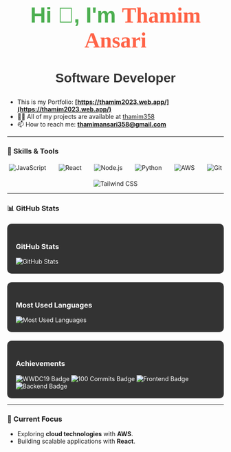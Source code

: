 <h1 align="center" style="font-size: 50px; color: #4CAF50; font-family: 'Arial', sans-serif;">Hi 👋, I'm <span style="font-family: 'Brush Script MT', cursive; color: #FF6347;">Thamim Ansari</span></h1>
<h3 align="center" style="font-size: 30px; font-family: 'Arial', sans-serif; color: #333;">Software Developer</h3>

- This is my Portfolio: **[https://thamim2023.web.app/](https://thamim2023.web.app/)**
- 👨‍💻 All of my projects are available at [thamim358](https://github.com/thamim358)
- 📫 How to reach me: **thamimansari358@gmail.com**

---

### 🚀 Skills & Tools
<div style="display: flex; justify-content: space-around; flex-wrap: wrap; gap: 20px; margin-top: 20px;">

  <img src="https://img.shields.io/badge/JavaScript-ES6+-F7DF1E?style=flat&logo=javascript&logoColor=black" alt="JavaScript" />
  <img src="https://img.shields.io/badge/React-ReactJS-61DAFB?style=flat&logo=react&logoColor=black" alt="React" />
  <img src="https://img.shields.io/badge/Node.js-16.x-8CC84B?style=flat&logo=node.js&logoColor=white" alt="Node.js" />
  <img src="https://img.shields.io/badge/Python-3.x-3776AB?style=flat&logo=python&logoColor=white" alt="Python" />
  <img src="https://img.shields.io/badge/AWS-Cloud-232F3E?style=flat&logo=amazonaws&logoColor=white" alt="AWS" />
  <img src="https://img.shields.io/badge/Git-2.x-F05032?style=flat&logo=git&logoColor=white" alt="Git" />
  <img src="https://img.shields.io/badge/Tailwind_CSS-2.x-38B2AC?style=flat&logo=tailwindcss&logoColor=white" alt="Tailwind CSS" />
  
</div>

---

### 📊 GitHub Stats
<div style="display: flex; justify-content: space-around; flex-wrap: wrap; gap: 20px; margin-top: 20px;">

  <div style="flex: 1; min-width: 300px; background-color: #333; color: white; padding: 20px; border-radius: 10px;">
    <h3>GitHub Stats</h3>
    <img src="https://github-readme-stats.vercel.app/api?username=thamim358&show=prs_merged_percentage&show_icons=true&count_private=true&include_all_commits=true&&hide=stars&theme=dark" alt="GitHub Stats" />
  </div>

  <div style="flex: 1; min-width: 300px; background-color: #333; color: white; padding: 20px; border-radius: 10px;">
    <h3>Most Used Languages</h3>
    <img src="https://github-readme-stats.vercel.app/api/top-langs/?username=thamim358&layout=compact&theme=dark" alt="Most Used Languages" />
  </div>

 <div style="flex: 1; min-width: 300px; background-color: #333; color: white; padding: 20px; border-radius: 10px;">
    <h3>Achievements</h3>
    <img src="https://img.shields.io/badge/WWDC19-Attendee-blue" alt="WWDC19 Badge" />
    <img src="https://img.shields.io/badge/100%20Commits-Completed-brightgreen" alt="100 Commits Badge" />
    <img src="https://img.shields.io/badge/Frontend%20Development-ReactJS%20and%20TailwindCSS-61DAFB?style=flat&logo=react&logoColor=white" alt="Frontend Badge" />
    <img src="https://img.shields.io/badge/Backend%20Development-Python-3776AB?style=flat&logo=python&logoColor=white" alt="Backend Badge" />
  </div>
</div>

---

### 🌱 Current Focus
- Exploring **cloud technologies** with **AWS**.
- Building scalable applications with **React**.
